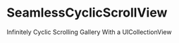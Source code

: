 SeamlessCyclicScrollView
========================
Infinitely Cyclic Scrolling Gallery With a UICollectionView
